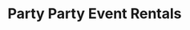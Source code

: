 ---
title: "Party Party Event Rentals"
url: /forest-hill/party-party-event-rentals/
shop: Allgemein
---